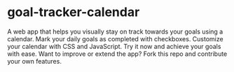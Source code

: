 # goal-tracker-calendar
A web app that helps you visually stay on track towards your goals using a calendar. Mark your daily goals as completed with checkboxes. Customize your calendar with CSS and JavaScript. Try it now and achieve your goals with ease. Want to improve or extend the app? Fork this repo and contribute your own features.
